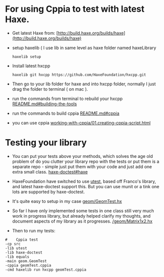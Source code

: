 # For using Cppia to test with latest Haxe.
- Get latest Haxe from: [http://build.haxe.org/builds/haxe](http://build.haxe.org/builds/haxe)
      
- setup haxelib ( I use lib in same level as haxe folder named haxeLibrary

      haxelib setup
    
- Install latest hxcpp

      haxelib git hxcpp https://github.com/HaxeFoundation/hxcpp.git
    
- Then go to your lib folder for haxe and into hxcpp folder, normally I just drag the folder to terminal ( on mac ).

- run the commands from terminal to rebuild your hxcpp [README.md#building-the-tools](https://github.com/HaxeFoundation/hxcpp/blob/master/README.md#building-the-tools)
      
- run the commands to build cppia [README.md#cppia](https://github.com/HaxeFoundation/hxcpp/blob/master/README.md#cppia)
      
- you can use cppia [working-with-cppia/01.creating-cppia-script.html](https://code.haxe.org/category/other/working-with-cppia/01.creating-cppia-script.html)
      
# Testing your library

- You can put your tests above your methods, which solves the age old problem of do you clutter your library repo with the tests or put them is a separate repo - simple just put them with your code and just add one extra small class. [haxe-doctest#haxe](https://github.com/vegardit/haxe-doctest#haxe-doctest---haxedoc-based-unit-testing)
      
- HaxeFoundation have switched to use [utest](https://github.com/haxe-utest/utest), based off Franco's library, and latest haxe-doctest support this. But you can use munit or a tink one lots are supported by haxe-doctest.
      
- It's quite easy to setup in my case [geom/GeomTest.hx](https://github.com/nanjizal/geom/blob/master/src/geom/GeomTest.hx)
      
- So far I have only implemented some tests in one class still very much work in progress library, but already helped clarify my thoughts, and document aspects of my library as it progresses. [/geom/Matrix1x2.hx](https://github.com/nanjizal/geom/blob/master/src/geom/Matrix1x2.hx) 

- Then to run my tests:

```
#    Cppia test
-cp src
-lib utest
-lib haxe-doctest
-lib equals
-main geom.GeomTest
-cppia geomTest.cppia
-cmd haxelib run hxcpp geomTest.cppia
```
